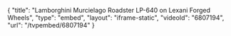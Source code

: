 {
    "title": "Lamborghini Murcielago Roadster LP-640 on Lexani Forged Wheels",
    "type": "embed",
    "layout": "iframe-static",
    "videoId": "6807194",
    "url": "\/tvpembed\/6807194"
}